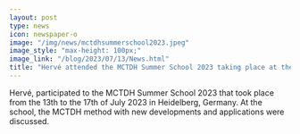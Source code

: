 ```yaml
---
layout: post
type: news
icon: newspaper-o
image: "/img/news/mctdhsummerschool2023.jpeg" 
image_style: "max-height: 100px;"
image_link: "/blog/2023/07/13/News.html"
title: "Hervé attended the MCTDH Summer School 2023 taking place at the University of Heidelberg, Germany."
---
```


Hervé, participated to the MCTDH Summer School 2023 that took place from the 13th to the 17th of July 2023 in Heidelberg, Germany. At the school, the MCTDH method with new developments and applications were discussed.

